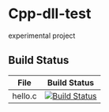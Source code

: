# Cpp-dll-test
experimental project

## Build Status

File|Build Status
---|---
hello.c|[![Build Status](https://travis-ci.com/DDCFPL/Cpp-dll-test.svg?branch=master)](https://travis-ci.com/DDCFPL/hello-world)
